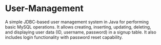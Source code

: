 # User-Management
A simple JDBC-based user management system in Java for performing basic MySQL operations. It allows creating, inserting, updating, deleting, and displaying user data (ID, username, password) in a signup table. It also includes login functionality with password reset capability.
